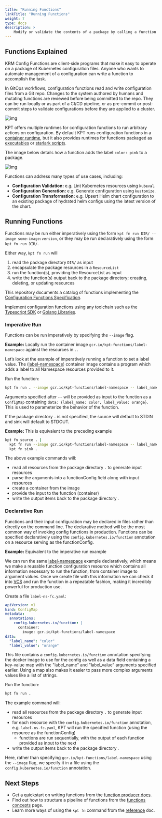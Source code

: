 ```yaml
---
title: "Running Functions"
linkTitle: "Running Functions"
weight: 7
type: docs
description: >
    Modify or validate the contents of a package by calling a function.
---
```


## Functions Explained

KRM Config Functions are client-side programs that make it easy to operate on a
package of Kubernetes configuration files. Anyone who wants to automate management
of a configuration can write a function to accomplish the task.

In GitOps workflows, configuration functions read and write configuration files from
a Git repo. Changes to the system authored by humans and mutating functions
are reviewed before being committed to the repo. They can be run locally or as
part of a CI/CD pipeline, or as pre-commit or post-commit steps to validate
configurations before they are applied to a cluster.

![img](../../../static/images/pipeline.png)

KPT offers multiple runtimes for configuration functions to run arbitrary
actions on configuration. By default KPT runs configuration functions in a
[container runtime], but it also provides runtimes for functions packaged as
[executables] or [starlark scripts].

The image below details how a function adds the label `color: pink` to a
package.

![img](/../../../static/images/fn.svg)

Functions can address many types of use cases, including:

- **Configuration Validation:** e.g. Lint Kubernetes resources using `kubeval`.
- **Configuration Generation:** e.g. Generate configuration using `kustomize`.
- **Configuration Transformation:** e.g. Upsert Helm chart configuration to an
  existing package of hydrated helm configs using the latest version of the
  chart.

## Running Functions

Functions may be run either imperatively using the form
`kpt fn run DIR/ --image some-image:version`, or they may be run declaratively
using the form `kpt fn run DIR/`.

Either way, `kpt fn run` will

1. read the package directory `DIR/` as input
2. encapsulate the package resources in a `ResourceList`
3. run the function(s), providing the ResourceList as input
4. write the function(s) output back to the package directory; creating,
   deleting, or updating resources

This repository documents a catalog of functions implementing the
[Configuration Functions Specification][spec].

Implement configuration functions using any toolchain such as the
[Typescript SDK][ts sdk] or [Golang Libraries][go libs].

### Imperative Run

Functions can be run imperatively by specifying the `--image` flag.

**Example:** Locally run the container image
`gcr.io/kpt-functions/label-namespace` against the resources in `.`.

Let’s look at the example of imperatively running a function to set a label
value. The ([label-namespace]) container image contains a program which adds a
label to all Namespace resources provided to it.

Run the function:

```sh
kpt fn run . --image gcr.io/kpt-functions/label-namespace -- label_name=color label_value=orange
```

Arguments specified after `--` will be provided as input to the function as a
`ConfigMap` containing `data: {label_name: color, label_value: orange}`.  This
is used to parameterize the behavior of the function.

If the package directory `.` is not specified, the source will default to STDIN
and sink will default to STDOUT.

**Example:** This is equivalent to the preceding example

```sh
kpt fn source . |
  kpt fn run --image gcr.io/kpt-functions/label-namespace -- label_name=color label_value=orange |
  kpt fn sink .
```

The above example commands will:

- read all resources from the package directory `.` to generate input resources
- parse the arguments into a functionConfig field along with input resources
- create a container from the image
- provide the input to the function (container)
- write the output items back to the package directory `.`

### Declarative Run

Functions and their input configuration may be declared in files rather than
directly on the command line. The declarative method will be the most common
way of invoking config functions in production. Functions can be specified
declaratively using the `config.kubernetes.io/function` annotation on a
resource serving as the functionConfig.

**Example:** Equivalent to the imperative run example

We can run the same [label-namespace] example declaratively, which means we
make a reusable function configuration resource which contains all information
necessary to run the function, from container image to argument values. Once we
create file with this information we can check it into [VCS] and run the
function in a repeatable fashion, making it incredibly powerful for production
use.

Create a file `label-ns-fc.yaml`:

```yaml
apiVersion: v1
kind: ConfigMap
metadata:
  annotations:
    config.kubernetes.io/function: |
      container:
        image: gcr.io/kpt-functions/label-namespace
data:
  "label_name": "color"
  "label_value": "orange"
```

This file contains a `config.kubernetes.io/function` annotation specifying the
docker image to use for the config as well as a data field containing a
key-value map with the "label_name" and "label_value" arguments specified
earlier. Using a map also makes it easier to pass more complex arguments values
like a list of strings.

Run the function:

```sh
kpt fn run .
```

The example command will:

- read all resources from the package directory `.` to generate input resources
- for each resource with the `config.kubernetes.io/function` annotation, e.g.
  `label-ns-fc.yaml`, KPT will run the specified function (using the resource
  as the functionConfig)
  - functions are run sequentially, with the output of each function provided
    as input to the next
- write the output items back to the package directory `.`

Here, rather than specifying `gcr.io/kpt-functions/label-namespace` using the
`--image` flag, we specify it in a file using the
`config.kubernetes.io/function` annotation.

## Next Steps

- Get a quickstart on writing functions from the [function producer docs].
- Find out how to structure a pipeline of functions from the
  [functions concepts] page.
- Learn more ways of using the `kpt fn` command from the [reference] doc.

[container runtime]:/guides/producer/functions/container/
[executables]:/guides/producer/functions/exec/
[starlark scripts]:/guides/producer/functions/starlark/
[label-namespace]: https://github.com/GoogleContainerTools/kpt-functions-sdk/blob/master/ts/hello-world/src/label_namespace.ts
[VCS]: https://en.wikipedia.org/wiki/Version_control
[function producer docs]:/guides/producer/functions/
[functions concepts]: ../../../concepts/functions/
[reference]: ../../../reference/fn/run/
[spec]: https://github.com/kubernetes-sigs/kustomize/blob/master/cmd/config/docs/api-conventions/functions-spec.md
[ts sdk]:/guides/producer/functions/ts/
[go libs]:/guides/producer/functions/golang/
